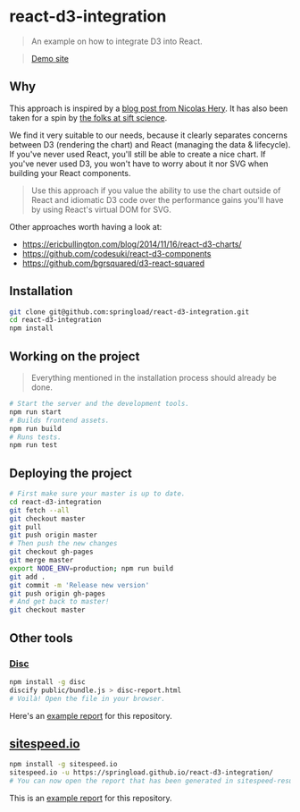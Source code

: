 react-d3-integration
==============

> An example on how to integrate D3 into React.

>[Demo site](https://springload.github.io/react-d3-integration/)

## Why

This approach is inspired by a [blog post from Nicolas Hery](http://nicolashery.com/integrating-d3js-visualizations-in-a-react-app/). It has also been taken for a spin by [the folks at sift science](http://blog.siftscience.com/blog/2015/4/6/d-threeact-how-sift-science-made-d3-react-besties).

We find it very suitable to our needs, because it clearly separates concerns between D3 (rendering the chart) and React (managing the data & lifecycle). If you've never used React, you'll still be able to create a nice chart. If you've never used D3, you won't have to worry about it nor SVG when building your React components.

> Use this approach if you value the ability to use the chart outside of React and idiomatic D3 code over the performance gains you'll have by using React's virtual DOM for SVG.

Other approaches worth having a look at:

- https://ericbullington.com/blog/2014/11/16/react-d3-charts/
- https://github.com/codesuki/react-d3-components
- https://github.com/bgrsquared/d3-react-squared

## Installation

```sh
git clone git@github.com:springload/react-d3-integration.git
cd react-d3-integration
npm install
```

## Working on the project

> Everything mentioned in the installation process should already be done.

```sh
# Start the server and the development tools.
npm run start
# Builds frontend assets.
npm run build
# Runs tests.
npm run test
```

## Deploying the project

```sh
# First make sure your master is up to date.
cd react-d3-integration
git fetch --all
git checkout master
git pull
git push origin master
# Then push the new changes
git checkout gh-pages
git merge master
export NODE_ENV=production; npm run build
git add .
git commit -m 'Release new version'
git push origin gh-pages
# And get back to master!
git checkout master
```

## Other tools

### [Disc](http://hughsk.io/disc/)

```sh
npm install -g disc
discify public/bundle.js > disc-report.html
# Voilà! Open the file in your browser.
```

Here's an [example report](https://springload.github.io/react-d3-integration/disc-report.html) for this repository.

## [sitespeed.io](https://github.com/sitespeedio/sitespeed.io)

```sh
npm install -g sitespeed.io
sitespeed.io -u https://springload.github.io/react-d3-integration/
# You can now open the report that has been generated in sitespeed-result/.
```

This is an [example report](https://springload.github.io/react-d3-integration/sitespeed-result/springload.github.io/2015-07-27-12-38-44/) for this repository.
